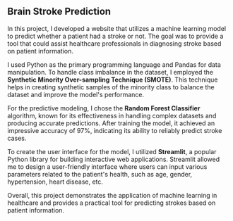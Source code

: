 ## Brain Stroke Prediction

In this project, I developed a website that utilizes a machine learning model to predict whether a patient had a stroke or not. The goal was to provide a tool that could assist healthcare professionals in diagnosing stroke based on patient information.

I used Python as the primary programming language and Pandas for data manipulation. To handle class imbalance in the dataset, I employed the __Synthetic Minority Over-sampling Technique (SMOTE)__. This technique helps in creating synthetic samples of the minority class to balance the dataset and improve the model's performance.

For the predictive modeling, I chose the __Random Forest Classifier__ algorithm, known for its effectiveness in handling complex datasets and producing accurate predictions. After training the model, it achieved an impressive accuracy of 97%, indicating its ability to reliably predict stroke cases.

To create the user interface for the model, I utilized __Streamlit__, a popular Python library for building interactive web applications. Streamlit allowed me to design a user-friendly interface where users can input various parameters related to the patient's health, such as age, gender, hypertension, heart disease, etc.

Overall, this project demonstrates the application of machine learning in healthcare and provides a practical tool for predicting strokes based on patient information.
